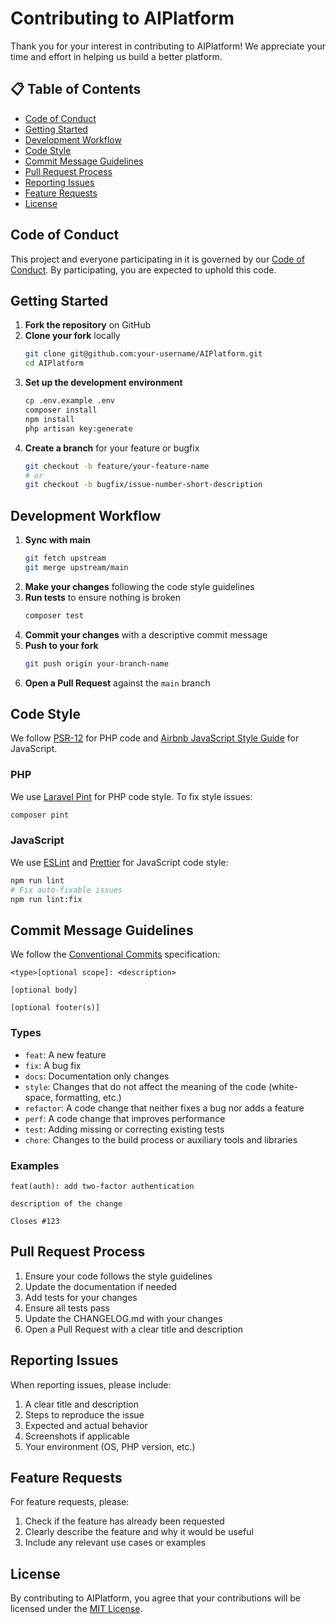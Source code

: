 # Contributing to AIPlatform

Thank you for your interest in contributing to AIPlatform! We appreciate your time and effort in helping us build a better platform.

## 📋 Table of Contents

- [Code of Conduct](#code-of-conduct)
- [Getting Started](#getting-started)
- [Development Workflow](#development-workflow)
- [Code Style](#code-style)
- [Commit Message Guidelines](#commit-message-guidelines)
- [Pull Request Process](#pull-request-process)
- [Reporting Issues](#reporting-issues)
- [Feature Requests](#feature-requests)
- [License](#license)

## Code of Conduct

This project and everyone participating in it is governed by our [Code of Conduct](CODE_OF_CONDUCT.md). By participating, you are expected to uphold this code.

## Getting Started

1. **Fork the repository** on GitHub
2. **Clone your fork** locally
   ```bash
   git clone git@github.com:your-username/AIPlatform.git
   cd AIPlatform
   ```
3. **Set up the development environment**
   ```bash
   cp .env.example .env
   composer install
   npm install
   php artisan key:generate
   ```
4. **Create a branch** for your feature or bugfix
   ```bash
   git checkout -b feature/your-feature-name
   # or
   git checkout -b bugfix/issue-number-short-description
   ```

## Development Workflow

1. **Sync with main**
   ```bash
   git fetch upstream
   git merge upstream/main
   ```
2. **Make your changes** following the code style guidelines
3. **Run tests** to ensure nothing is broken
   ```bash
   composer test
   ```
4. **Commit your changes** with a descriptive commit message
5. **Push to your fork**
   ```bash
   git push origin your-branch-name
   ```
6. **Open a Pull Request** against the `main` branch

## Code Style

We follow [PSR-12](https://www.php-fig.org/psr/psr-12/) for PHP code and [Airbnb JavaScript Style Guide](https://github.com/airbnb/javascript) for JavaScript.

### PHP

We use [Laravel Pint](https://laravel.com/docs/pint) for PHP code style. To fix style issues:

```bash
composer pint
```

### JavaScript

We use [ESLint](https://eslint.org/) and [Prettier](https://prettier.io/) for JavaScript code style:

```bash
npm run lint
# Fix auto-fixable issues
npm run lint:fix
```

## Commit Message Guidelines

We follow the [Conventional Commits](https://www.conventionalcommits.org/) specification:

```
<type>[optional scope]: <description>

[optional body]

[optional footer(s)]
```

### Types

- `feat`: A new feature
- `fix`: A bug fix
- `docs`: Documentation only changes
- `style`: Changes that do not affect the meaning of the code (white-space, formatting, etc.)
- `refactor`: A code change that neither fixes a bug nor adds a feature
- `perf`: A code change that improves performance
- `test`: Adding missing or correcting existing tests
- `chore`: Changes to the build process or auxiliary tools and libraries

### Examples

```
feat(auth): add two-factor authentication

description of the change

Closes #123
```

## Pull Request Process

1. Ensure your code follows the style guidelines
2. Update the documentation if needed
3. Add tests for your changes
4. Ensure all tests pass
5. Update the CHANGELOG.md with your changes
6. Open a Pull Request with a clear title and description

## Reporting Issues

When reporting issues, please include:

1. A clear title and description
2. Steps to reproduce the issue
3. Expected and actual behavior
4. Screenshots if applicable
5. Your environment (OS, PHP version, etc.)

## Feature Requests

For feature requests, please:

1. Check if the feature has already been requested
2. Clearly describe the feature and why it would be useful
3. Include any relevant use cases or examples

## License

By contributing to AIPlatform, you agree that your contributions will be licensed under the [MIT License](LICENSE).
